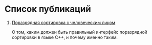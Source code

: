 Список публикаций
=================

1.  [Поразрядная сортировка с человеческим лицом](radix-sort-with-human-face/radix-sort-with-human-face.md)

    О том, каким должен быть правильный интерфейс поразрядной сортировки в языке C++, и почему именно таким.
